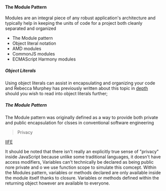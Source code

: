 #### The Module Pattern

Modules are an integral piece of any robust application's architecture and typically help in keeping the units of code for a project both cleanly separated and organized

* The Module pattern
* Object literal notation
* AMD modules
* CommonJS modules
* ECMAScript Harmony modules

##### Object Literals

Using object literals can assist in encapsulating and organizing your code and Rebecca Murphey has previously written about this topic in [depth](http://rmurphey.com/blog/2009/10/15/using-objects-to-organize-your-code) should you wish to read into object literals further;


##### The Module Pattern

The Module pattern was originally defined as a way to provide both private and public encapsulation for clsses in conventional software engineering

> Privacy

[IIFE](http://benalman.com/news/2010/11/immediately-invoked-function-expression/) 

It should be noted that there isn't really an explicitly true sense of "privacy" inside JavaScript because unlike some traditional languages, it doesn't have access modifiers, Variables can't technically be declared as being public nore private and o we use function scope to simulate this comcept. Within the Modules pattern, variables or methods declared are only available inside the module itself thanks to closure. Variables or methods defined within the returning object however are available to everyone.



